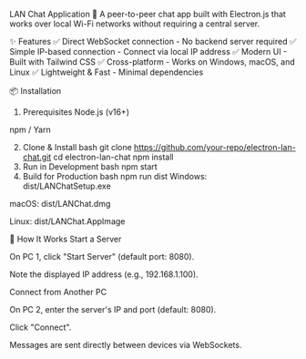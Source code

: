 LAN Chat Application
🚀 A peer-to-peer chat app built with Electron.js that works over local Wi-Fi networks without requiring a central server.

✨ Features
✅ Direct WebSocket connection - No backend server required
✅ Simple IP-based connection - Connect via local IP address
✅ Modern UI - Built with Tailwind CSS
✅ Cross-platform - Works on Windows, macOS, and Linux
✅ Lightweight & Fast - Minimal dependencies

📦 Installation
1. Prerequisites
Node.js (v16+)

npm / Yarn

2. Clone & Install
bash
git clone https://github.com/your-repo/electron-lan-chat.git
cd electron-lan-chat
npm install
3. Run in Development
bash
npm start
4. Build for Production
bash
npm run dist
Windows: dist/LANChatSetup.exe

macOS: dist/LANChat.dmg

Linux: dist/LANChat.AppImage

🚀 How It Works
Start a Server

On PC 1, click "Start Server" (default port: 8080).

Note the displayed IP address (e.g., 192.168.1.100).

Connect from Another PC

On PC 2, enter the server's IP and port (default: 8080).

Click "Connect".

Messages are sent directly between devices via WebSockets.